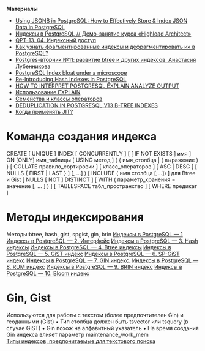  **Материалы**
* [Using JSONB in PostgreSQL: How to Effectively Store & Index JSON Data in  PostgreSQL](https://scalegrid.io/blog/using-jsonb-in-postgresql-how-to-effectively-store-index-json-data-in-postgresql/)
* [Индексы в PostgreSQL // Демо-занятие курса «Highload Architect»](https://www.youtube.com/watch?v=oqib1UMa35U)
* [QPT-13. 04. Индексный доступ](https://www.youtube.com/watch?v=iu35dYTchu4)
* [Как узнать фрагментированные индексы и дефрагментировать их в  PostgreSQL?](https://coderoad.ru/52444912/Как-узнать-фрагментированные-индексы-и-дефрагментировать-их-в-PostgreSQL)
* [Postgres-вторник №11: развитие btree и других индексов. Анастасия Лубенникова](https://www.youtube.com/watch?v=gWNyLrUmi0w&t=1s)
* [PostgreSQL Index bloat under a microscope](https://pgeoghegan.blogspot.com/2017/07/postgresql-index-bloat-microscope.html)
* [Re-Introducing Hash Indexes in PostgreSQL](https://hakibenita.com/postgresql-hash-index)
* [HOW TO INTERPRET POSTGRESQL EXPLAIN ANALYZE OUTPUT](https://www.cybertec-postgresql.com/en/how-to-interpret-postgresql-explain-analyze-output/)
* [Использование EXPLAIN](https://runebook.dev/ru/docs/postgresql/using-explain)
* [ Семейства и классы операторов](https://postgrespro.ru/docs/postgrespro/15/indexes-opclass)
* [DEDUPLICATION IN POSTGRESQL V13 B-TREE INDEXES](https://www.cybertec-postgresql.com/en/b-tree-index-deduplication/)
* [Когда применять JIT?](https://postgrespro.ru/docs/postgrespro/16/jit-decision)
# Команда создания индекса
CREATE [ UNIQUE ] INDEX [ CONCURRENTLY ] [ [ IF NOT EXISTS ] имя ] ON [ONLY] имя_таблицы [ USING метод ]
( { имя_столбца | ( выражение ) } [ COLLATE правило_сортировки ] [ класс_операторов ] [ ASC | DESC ]
[ NULLS { FIRST | LAST } ] [, ...] )
[ INCLUDE ( имя столбца [,...]) ] для Btree и Gist
[ NULLS [ NOT ] DISTINCT ]
[ WITH ( параметр_хранения = значение [, ... ] ) ]
[ TABLESPACE табл_пространство ]
[ WHERE предикат ]
# Методы индексирования 
 Методы:btree, hash, gist, spgist, gin, brin
[Индексы в PostgreSQL — 1](https://habr.com/ru/companies/postgrespro/articles/326096/)
[Индексы в PostgreSQL — 2. Интерфейс](https://habr.com/ru/companies/postgrespro/articles/326106/)
[Индексы в PostgreSQL — 3. Hash индексы](https://habr.com/ru/companies/postgrespro/articles/328280/)
[Индексы в PostgreSQL — 4. Btree индексы](https://habr.com/ru/companies/postgrespro/articles/330544/)
[Индексы в PostgreSQL — 5. GiST индекс](https://habr.com/ru/companies/postgrespro/articles/333878/)
[Индексы в PostgreSQL — 6. SP-GiST индекс](https://habr.com/ru/companies/postgrespro/articles/337502/)
[Индексы в PostgreSQL — 7. GIN индекс.](https://habr.com/ru/company/postgrespro/blog/340978/)
[Индексы в PostgreSQL — 8. RUM индекс](https://habr.com/ru/companies/postgrespro/articles/343488/)
[Индексы в PostgreSQL — 9. BRIN индекс](https://habr.com/ru/companies/postgrespro/articles/346460/)
[Индексы в PostgreSQL — 10. Bloom индекс](https://habr.com/ru/companies/postgrespro/articles/349224/)

 # Gin, Gist
   Используются для работы с текстом (более предпочтителен Gin) и геоданными (Gist)
    • Тип столбца должен быть tsvector или tsquery (в случае GIST)
    • Gin похож на алфавитный указатель
    • На время создания Gin индекса влияет параметр maintenance_work_mem    
    [Типы индексов, предпочитаемые для текстового поиска](https://postgrespro.ru/docs/postgrespro/12/textsearch-indexes)


